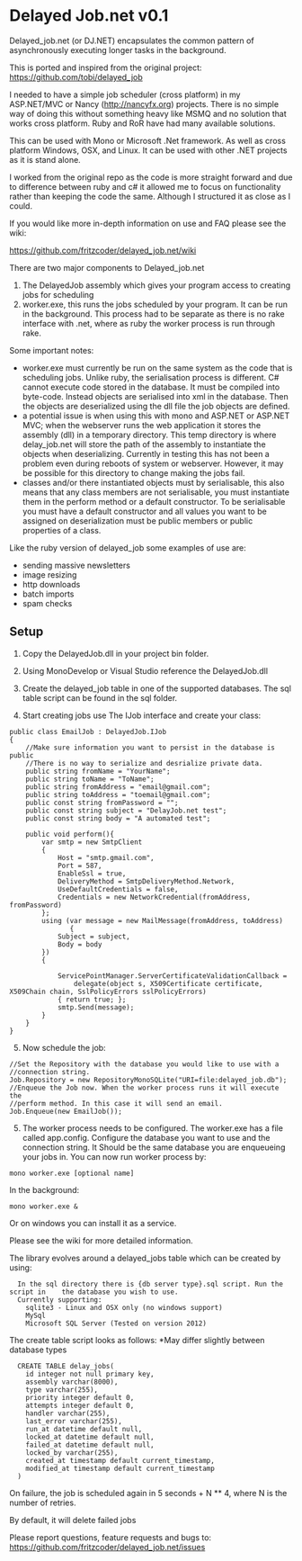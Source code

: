# Delayed Job.net v0.1

Delayed_job.net (or DJ.NET) encapsulates the common pattern of asynchronously executing longer tasks in the background.

This is ported and inspired from the original project:
https://github.com/tobi/delayed_job

I needed to have a simple job scheduler (cross platform) in my ASP.NET/MVC or Nancy (http://nancyfx.org) projects. There is no simple way of doing this without something heavy like MSMQ and no solution that works cross platform. Ruby and RoR have had many available solutions. 

This can be used with Mono or Microsoft .Net framework. As well as cross platform Windows, OSX, and Linux. It can be used with other .NET projects as it is stand alone. 

I worked from the original repo as the code is more straight forward and due to difference between ruby and c# it 
allowed me to focus on functionality rather than keeping the code the same. Although I structured it as close as I could.

If you would like more in-depth information on use and FAQ please see the wiki: 

https://github.com/fritzcoder/delayed_job.net/wiki

There are two major components to Delayed_job.net 
1. The DelayedJob assembly which gives your program access to creating jobs for scheduling
2. worker.exe, this runs the jobs scheduled by your program. It can be run in the background. This process had to be separate as there is no rake interface with .net, where as ruby the worker process is run through rake. 

Some important notes:
* worker.exe must currently be run on the same system as the code that is scheduling jobs. Unlike ruby, the serialisation process is different. 
C# cannot execute code stored in the database. It must be compiled into byte-code. Instead objects are serialised into xml in the database.
Then the objects are deserialized using the dll file the job objects are defined. 
* a potential issue is when using this with mono and ASP.NET or ASP.NET MVC; when the webserver runs the web application it stores the assembly (dll) in a temporary directory. This temp directory is where delay_job.net will store the path of the assembly to instantiate the objects when deserializing. Currently in testing this has not been a problem even during reboots of system or webserver. However, it may be possible for this directory to change making the jobs fail.  
* classes and/or there instantiated objects must by serialisable, this also means that any class members are not serialisable, you must instantiate them in the perform method or a default constructor. To be serialisable you must have a default constructor and all values you want to be assigned on deserialization must be public members or public properties of a class. 


Like the ruby version of delayed_job some examples of use are: 
 
* sending massive newsletters
* image resizing
* http downloads
* batch imports 
* spam checks 

## Setup

1. Copy the DelayedJob.dll in your project bin folder.

2. Using MonoDevelop or Visual Studio reference the DelayedJob.dll

3. Create the delayed_job table in one of the supported databases. The sql table script can be found in the sql folder.

4. Start creating jobs use The IJob interface and create your class:
```
public class EmailJob : DelayedJob.IJob
{
	//Make sure information you want to persist in the database is public
	//There is no way to serialize and desrialize private data.
	public string fromName = "YourName";
	public string toName = "ToName";
	public string fromAddress = "email@gmail.com";
	public string toAddress = "toemail@gmail.com";
	public const string fromPassword = "";
	public const string subject = "DelayJob.net test";
	public const string body = "A automated test";
	
	public void perform(){
		var smtp = new SmtpClient
		{
			Host = "smtp.gmail.com",
			Port = 587,
			EnableSsl = true,
			DeliveryMethod = SmtpDeliveryMethod.Network,
			UseDefaultCredentials = false,
			Credentials = new NetworkCredential(fromAddress, fromPassword)
		};
		using (var message = new MailMessage(fromAddress, toAddress)
		       {
			Subject = subject,
			Body = body
		})
		{

			ServicePointManager.ServerCertificateValidationCallback = 
				delegate(object s, X509Certificate certificate, X509Chain chain, SslPolicyErrors sslPolicyErrors) 
			{ return true; };
			smtp.Send(message);
		}
	}
}

```

5. Now schedule the job:
```
//Set the Repository with the database you would like to use with a
//connection string. 
Job.Repository = new RepositoryMonoSQLite("URI=file:delayed_job.db");
//Enqueue the Job now. When the worker process runs it will execute the 
//perform method. In this case it will send an email.
Job.Enqueue(new EmailJob());
```

5. The worker process needs to be configured. The worker.exe has a file called
app.config. Configure the database you want to use and the connection string. 
It Should be the same database you are enqueueing your jobs in. You can now 
run worker process by:
```
mono worker.exe [optional name]
```

In the background: 
```
mono worker.exe &
```

Or on windows you can install it as a service. 


Please see the wiki for more detailed information. 

The library evolves around a delayed_jobs table which can be created by using:

```
  In the sql directory there is {db server type}.sql script. Run the script in    the database you wish to use. 
  Currently supporting: 
	sqlite3 - Linux and OSX only (no windows support)
	MySql
	Microsoft SQL Server (Tested on version 2012)
```

The create table script looks as follows:
*May differ slightly between database types 

```
  CREATE TABLE delay_jobs(
  	id integer not null primary key,  
    assembly varchar(8000), 
	type varchar(255), 
	priority integer default 0,
	attempts integer default 0, 
	handler varchar(255),
	last_error varchar(255),
	run_at datetime default null,
	locked_at datetime default null,
	failed_at datetime default null,
	locked_by varchar(255), 
	created_at timestamp default current_timestamp, 
	modified_at timestamp default current_timestamp
  )
```

On failure, the job is scheduled again in 5 seconds + N ** 4, where N is the number of retries.

By default, it will delete failed jobs

Please report questions, feature requests and bugs to: 
https://github.com/fritzcoder/delayed_job.net/issues
